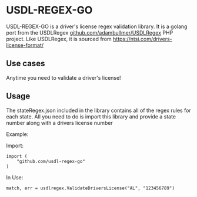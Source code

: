 # USDL-REGEX-GO

USDL-REGEX-GO is a driver's license regex validation library.  It is a golang port from the USDLRegex [github.com/adambullmer/USDLRegex](https://github.com/adambullmer/USDLRegex) PHP project.  Like USDLRegex, it is sourced from https://ntsi.com/drivers-license-format/

## Use cases

Anytime you need to validate a driver's license!

## Usage

The stateRegex.json included in the library contains all of the regex rules for each state.  All you need to do is import this library and provide a state number along with a drivers license number

Example:

Import:

```
import (
	"github.com/usdl-regex-go"
)
```

In Use:

```
match, err = usdlregex.ValidateDriversLicense("AL", "123456789")
```